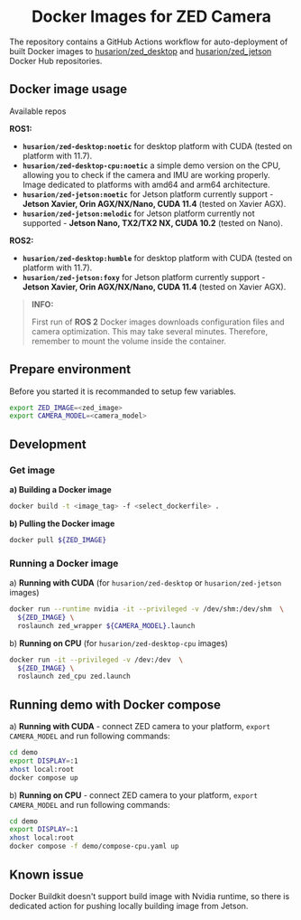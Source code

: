 <h1 align="center">
  Docker Images for ZED Camera
</h1>

The repository contains a GitHub Actions workflow for auto-deployment of built Docker images to [husarion/zed_desktop](https://hub.docker.com/r/husarion/zed-desktop) and [husarion/zed_jetson](https://hub.docker.com/r/husarion/zed-jetson) Docker Hub repositories.

## Docker image usage

Available repos

**ROS1:**
- **`husarion/zed-desktop:noetic`** for desktop platform with CUDA (tested on platform with 11.7).
- **`husarion/zed-desktop-cpu:noetic`** a simple demo version on the CPU, allowing you to check if the camera and IMU are working properly. Image dedicated to platforms with amd64 and arm64 architecture.
- **`husarion/zed-jetson:noetic`** for Jetson platform currently support - **Jetson Xavier, Orin AGX/NX/Nano, CUDA 11.4** (tested on Xavier AGX).
- **`husarion/zed-jetson:melodic`** for Jetson platform currently not supported - **Jetson Nano, TX2/TX2 NX, CUDA 10.2** (tested on Nano).

**ROS2:**
- **`husarion/zed-desktop:humble`** for desktop platform with CUDA (tested on platform with 11.7).
- **`husarion/zed-jetson:foxy`** for Jetson platform currently support - **Jetson Xavier, Orin AGX/NX/Nano, CUDA 11.4** (tested on Xavier AGX).

> **INFO:**
>
> First run of **ROS 2** Docker images downloads configuration files and camera optimization. This may take several minutes. Therefore, remember to mount the volume inside the container.

## Prepare environment

Before you started it is recommanded to setup few variables.

```bash
export ZED_IMAGE=<zed_image>
export CAMERA_MODEL=<camera_model>
```

## Development

### Get image
**a) Building a Docker image**

```bash
docker build -t <image_tag> -f <select_dockerfile> .
```
**b) Pulling the Docker image**

```bash
docker pull ${ZED_IMAGE}
```

### Running a Docker image

a) **Running with CUDA** (for `husarion/zed-desktop` or `husarion/zed-jetson` images)

```bash
docker run --runtime nvidia -it --privileged -v /dev/shm:/dev/shm  \
  ${ZED_IMAGE} \
  roslaunch zed_wrapper ${CAMERA_MODEL}.launch
```

b) **Running on CPU** (for `husarion/zed-desktop-cpu` images)

```bash
docker run -it --privileged -v /dev:/dev  \
  ${ZED_IMAGE} \
  roslaunch zed_cpu zed.launch
```

## Running demo with Docker compose

a) **Running with CUDA** - connect ZED camera to your platform, `export CAMERA_MODEL` and run following commands:

```bash
cd demo
export DISPLAY=:1
xhost local:root
docker compose up
```

b) **Running on CPU** - connect ZED camera to your platform, `export CAMERA_MODEL` and run following commands:

```bash
cd demo
export DISPLAY=:1
xhost local:root
docker compose -f demo/compose-cpu.yaml up
```
## Known issue

Docker Buildkit doesn't support build image with Nvidia runtime, so there is dedicated action for pushing locally building image from Jetson.  